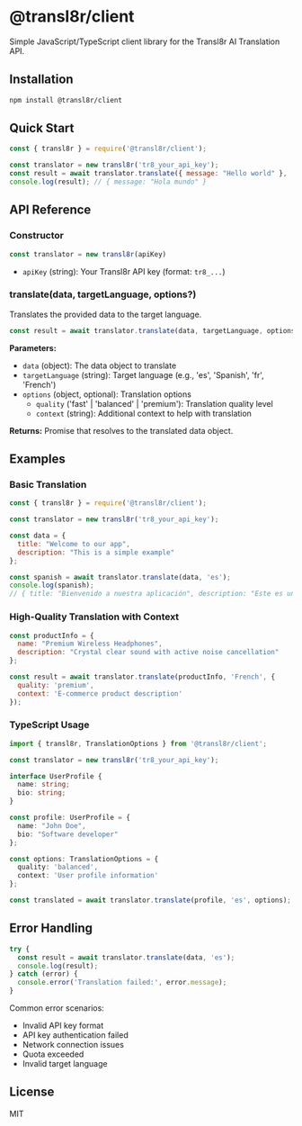 # @transl8r/client

Simple JavaScript/TypeScript client library for the Transl8r AI Translation API.

## Installation

```bash
npm install @transl8r/client
```

## Quick Start

```javascript
const { transl8r } = require('@transl8r/client');

const translator = new transl8r('tr8_your_api_key');
const result = await translator.translate({ message: "Hello world" }, 'es');
console.log(result); // { message: "Hola mundo" }
```

## API Reference

### Constructor

```javascript
const translator = new transl8r(apiKey)
```

- `apiKey` (string): Your Transl8r API key (format: `tr8_...`)

### translate(data, targetLanguage, options?)

Translates the provided data to the target language.

```javascript
const result = await translator.translate(data, targetLanguage, options);
```

**Parameters:**
- `data` (object): The data object to translate
- `targetLanguage` (string): Target language (e.g., 'es', 'Spanish', 'fr', 'French')
- `options` (object, optional): Translation options
  - `quality` ('fast' | 'balanced' | 'premium'): Translation quality level
  - `context` (string): Additional context to help with translation

**Returns:** Promise that resolves to the translated data object.

## Examples

### Basic Translation

```javascript
const { transl8r } = require('@transl8r/client');

const translator = new transl8r('tr8_your_api_key');

const data = {
  title: "Welcome to our app",
  description: "This is a simple example"
};

const spanish = await translator.translate(data, 'es');
console.log(spanish);
// { title: "Bienvenido a nuestra aplicación", description: "Este es un ejemplo simple" }
```

### High-Quality Translation with Context

```javascript
const productInfo = {
  name: "Premium Wireless Headphones",
  description: "Crystal clear sound with active noise cancellation"
};

const result = await translator.translate(productInfo, 'French', {
  quality: 'premium',
  context: 'E-commerce product description'
});
```

### TypeScript Usage

```typescript
import { transl8r, TranslationOptions } from '@transl8r/client';

const translator = new transl8r('tr8_your_api_key');

interface UserProfile {
  name: string;
  bio: string;
}

const profile: UserProfile = {
  name: "John Doe",
  bio: "Software developer"
};

const options: TranslationOptions = {
  quality: 'balanced',
  context: 'User profile information'
};

const translated = await translator.translate(profile, 'es', options);
```

## Error Handling

```javascript
try {
  const result = await translator.translate(data, 'es');
  console.log(result);
} catch (error) {
  console.error('Translation failed:', error.message);
}
```

Common error scenarios:
- Invalid API key format
- API key authentication failed
- Network connection issues
- Quota exceeded
- Invalid target language

## License

MIT 